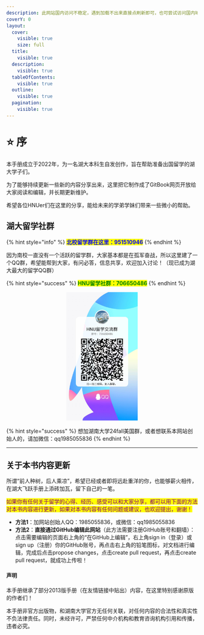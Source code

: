 ```yaml
---
description: 此网站国内访问不稳定，遇到加载不出来直接点刷新即可，也可尝试访问国内域名https://www.hnufly.cn/（推荐使用电脑端获得更佳体验）
coverY: 0
layout:
  cover:
    visible: true
    size: full
  title:
    visible: true
  description:
    visible: true
  tableOfContents:
    visible: true
  outline:
    visible: true
  pagination:
    visible: true
---
```


# ⭐ 序

本手册成立于2022年，为一名湖大本科生自发创作，旨在帮助准备出国留学的湖大学子们。

为了能够持续更新一些新的内容分享出来，这里把它制作成了GitBook网页开放给大家阅读和编辑，并长期更新维护。

希望各位HNUer们在这里的分享，能给未来的学弟学妹们带来一些微小的帮助。

## 湖大留学社群

{% hint style="info" %}
<mark style="color:blue;">**北校留学群在这里：951510946**</mark>
{% endhint %}

因为南校一直没有一个活跃的留学群，大家基本都是在孤军奋战，所以这里建了一个QQ群，希望能帮到大家，有问必答，信息共享，欢迎加入讨论！（现已成为湖大最大的留学QQ群）

{% hint style="success" %}
<mark style="color:green;">**HNU留学社群：706650486**</mark>
{% endhint %}

<div align="center">

<figure><img src=".gitbook/assets/QQ图片20221219225246 (1).jpg" alt="" width="188"><figcaption></figcaption></figure>

</div>

{% hint style="success" %}
想加湖南大学24fall美国群，或者想联系本网站创始人的，请加微信：qq1985055836
{% endhint %}

***

## 关于本书内容更新

所谓“前人种树，后人乘凉”，希望已经或者即将远赴重洋的你，也能够薪火相传，在湖大飞跃手册上添砖加瓦，留下自己的一笔。

<mark style="color:purple;">如果你有任何关于留学的心得、经历、感受可以和大家分享，都可以用下面的方法对本书内容进行更新，如果对本书内容有任何问题或建议，也欢迎提出，谢谢！</mark>

* **方法1**：加网站创始人QQ：1985055836，或微信：qq1985055836
* **方法2**：**直接通过GitHub编辑此网站**（此方法需要注册GitHub账号和翻墙）：点击需要编辑的页面右上角的“在GitHub上编辑”，右上角sign in（登录）或sign up（注册）你的GitHub账号，再点击右上角的铅笔图标，对文档进行编辑，完成后点击propose changes，点击create pull request，再点击create pull request，就成功上传啦！



#### 声明

本手册继承了部分2013版手册（在友情链接中贴出）内容，在这里特别感谢原版的作者们！

本手册非官方出版物，和湖南大学官方无任何关联，对任何内容的合法性和真实性不负法律责任。同时，未经许可，严禁任何中介机构和教育咨询机构引用和传播，违者必究。
